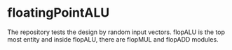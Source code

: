 # floatingPointALU
The repository tests the design by random input vectors. flopALU is the top most entity and inside flopALU, there are flopMUL and flopADD modules.
